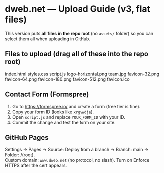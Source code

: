 # dweb.net — Upload Guide (v3, flat files)

This version puts **all files in the repo root** (no `assets/` folder) so you can select them all when uploading in GitHub.

## Files to upload (drag all of these into the repo root)
index.html
styles.css
script.js
logo-horizontal.png
team.jpg
favicon-32.png
favicon-64.png
favicon-180.png
favicon-512.png
favicon.ico

## Contact Form (Formspree)
1) Go to https://formspree.io/ and create a form (free tier is fine).  
2) Copy your form ID (looks like `xrgvwdje`).  
3) Open `script.js` and replace `YOUR_FORM_ID` with your ID.  
4) Commit the change and test the form on your site.

## GitHub Pages
Settings → Pages → Source: Deploy from a branch → Branch: main → Folder: /(root).  
Custom domain: `www.dweb.net` (no protocol, no slash). Turn on Enforce HTTPS after the cert appears.
